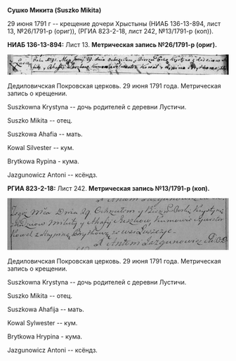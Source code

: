 **Сушко Микита (Suszko Mikita)**

29 июня 1791 г -- крещение дочери Хрыстыны (НИАБ 136-13-894, лист 13,
№26/1791-р (ориг)), (РГИА 823-2-18, лист 242, №13/1791-р (коп)).

**НИАБ 136-13-894:** Лист 13. **Метрическая запись №26/1791-р (ориг).**

![](./media/45653e6f0a31829d5038e107d2a67712d2c0564a.png)

Дедиловичская Покровская церковь. 29 июня 1791 года. Метрическая запись
о крещении.

Suszkowna Krystyna -- дочь родителей с деревни Лустичи.

Suszko Mikita -- отец.

Suszkowa Ahafia -- мать.

Kowal Silvester -- кум.

Brytkowa Rypina - кума.

Jazgunowicz Antoni -- ксёндз.

**РГИА 823-2-18:** Лист 242. **Метрическая запись №13/1791-р (коп).**

![](./media/d548136fdb71defab032f033a3a8d8460563b3a8.png)

Дедиловичская Покровская церковь. 29 июня 1791 года. Метрическая запись
о крещении.

Suszkowna Krystyna -- дочь родителей с деревни Лустичи.

Suszko Mikita -- отец.

Suszkowa Ahafija -- мать.

Kowal Sylwester -- кум.

Brytkowa Hrypina - кума.

Jazgunowicz Antoni -- ксёндз.

